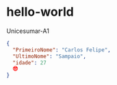 # hello-world
Unicesumar-A1
```json
{
  "PrimeiroNome": "Carlos Felipe",
  "UltimoNome": "Sampaio",
  "idade": 27
  😎
}
```
